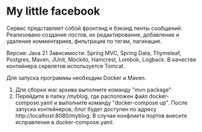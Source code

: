 # My little facebook

Сервис представляет собой фронтэнд и бэкэнд ленты сообщений. Реализовано создание постов, их редактирование, добавление и удаление комментариев, 
фильтрация по тегам, пагинация. 

Версия: Java 21
Зависимости: Spring MVC, Spring Data, Thymeleaf, Postgres, Maven, JUnit, Mockito, Hamcrest, Lombok, Logback.
В качестве контейнера сервлетов используется Tomcat.

Для запуска программы необходим Docker и Maven. 
1) Для сборки war архива выполните команду "mvn package" 
2) Перейдите в папку /myblog, где расположен файл docker-compose.yaml и выполните команду "docker-compose up". После запуска контейнеров,
блог будет доступен по адресу http://localhost:8080/myblog. 
В случае конфликта портов внесите исправления в docker-compose.yaml. 
